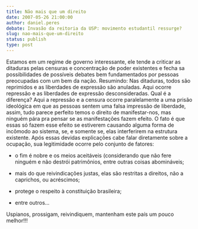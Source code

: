 ```yaml
---
title: Não mais que um direito
date: 2007-05-26 21:00:00
author: daniel.peres
debate: Invasão da reitoria da USP: movimento estudantil ressurge?
slug: nao-mais-que-um-direito
status: publish 
type: post
---
```


Estamos em um regime de governo interessante, ele tende a criticar as ditaduras pelas censuras e concentração de poder existentes e fecha sa possibilidades de possíveis debates bem fundamentados por pessoas preocupadas com um bem da nação. Resumindo: Nas ditaduras, todos são reprimidos e as liberdades de expressão são anuladas. Aqui ocorre repressão e as liberdades de expressão desconsideradas. Qual é a diferença? Aqui a repressão e a censura ocorre paralelamente a uma prisão ideológica em que as pessoas sentem uma falsa impressão de liberdade, assim, tudo parece perfeito temos o direito de manifestar-nos, mas ninguém pára pra pensar se as manifestações fazem efeito. O fato é que essas só fazem esse efeito se estiverem causando alguma forma de incômodo ao sistema, se, e somente se, elas interferirem na estrutura existente. Após essas devidas explicações cabe falar diretamente sobre a ocupação, sua legitimidade ocorre pelo conjunto de fatores:  

- o fim é nobre e os meios aceitáveis (considerando que não fere ninguém e não destrói patrimônios, entre outras coisas abomináveis;  

- mais do que reivindicações justas, elas são restritas a direitos, não a caprichos, ou acréscimos;  

- protege o respeito à constituição brasileira;  

- entre outros...  

Uspianos, prossigam, reivindiquem, mantenham este país um pouco melhor!!!
